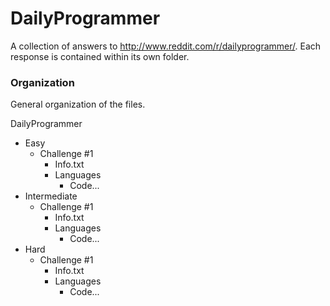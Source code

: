 # DailyProgrammer
A collection of answers to http://www.reddit.com/r/dailyprogrammer/. Each response is contained within its own folder. 

### Organization
General organization of the files. 

DailyProgrammer
  * Easy
    * Challenge #1
      * Info.txt
      * Languages
        * Code...
  * Intermediate
    * Challenge #1
      * Info.txt
      * Languages
        * Code...
  * Hard
    * Challenge #1
      * Info.txt
      * Languages
        * Code...
